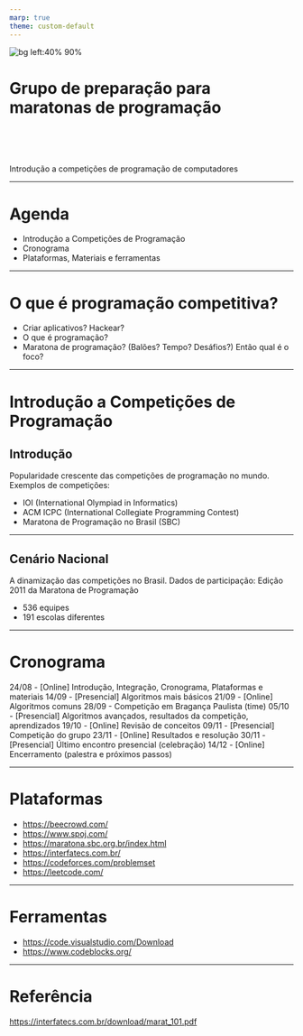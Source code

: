 ```yaml
---
marp: true
theme: custom-default
---
```


<!-- _backgroundImage: url('./img/hero-background.svg') -->

![bg left:40% 90%](./img/logoFatec.svg)
# **Grupo de preparação para maratonas de programação**

<br>
<br>
<br>

Introdução a competições de programação de computadores

---

# Agenda

- Introdução a Competições de Programação
- Cronograma
- Plataformas, Materiais e ferramentas

---

# O que é programação competitiva?

- Criar aplicativos? Hackear?
- O que é programação?
- Maratona de programação? (Balões? Tempo? Desáfios?) Então qual é o foco?
<!-- - Olimpiadas de Matemáticas...? -->
<!-- - Resolver desáfios com uso de algortimos (xadres) -->
<!-- - Problema do caixeiro-viajante -->
<!-- SBC - ISPC -  -->

---

# Introdução a Competições de Programação

## Introdução

Popularidade crescente das competições de programação no mundo.
Exemplos de competições:
- IOI (International Olympiad in Informatics)
- ACM ICPC (International Collegiate Programming Contest)
- Maratona de Programação no Brasil (SBC)

---

## Cenário Nacional

A dinamização das competições no Brasil.
Dados de participação: Edição 2011 da Maratona de Programação
- 536 equipes
- 191 escolas diferentes

---

# Cronograma

24/08 - [Online] Introdução, Integração, Cronograma, Plataformas e materiais 
14/09 - [Presencial] Algoritmos mais básicos 
21/09 - [Online] Algoritmos comuns 
28/09 - Competição em Bragança Paulista (time) 
05/10 - [Presencial] Algoritmos avançados, resultados da competição, aprendizados 
19/10 - [Online] Revisão de conceitos 
09/11 - [Presencial] Competição do grupo 
23/11 - [Online] Resultados e resolução 
30/11 - [Presencial] Último encontro presencial (celebração) 
14/12 - [Online] Encerramento (palestra e próximos passos) 

---

# Plataformas

- https://beecrowd.com/
- https://www.spoj.com/
- https://maratona.sbc.org.br/index.html
- https://interfatecs.com.br/
- https://codeforces.com/problemset
- https://leetcode.com/

---

# Ferramentas

- https://code.visualstudio.com/Download
- https://www.codeblocks.org/

<!-- ![alt text](image.png) -->
<!-- https://www.digitalocean.com/community/tutorials/c-compiler-windows-gcc -->

---

# Referência

https://interfatecs.com.br/download/marat_101.pdf
